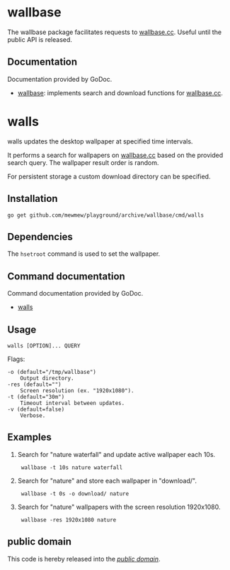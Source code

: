 wallbase
========

The wallbase package facilitates requests to [wallbase.cc][]. Useful until the
public API is released.

[wallbase.cc]: http://wallbase.cc/

Documentation
-------------

Documentation provided by GoDoc.

- [wallbase][]: implements search and download functions for [wallbase.cc][].

[wallbase]: http://godoc.org/github.com/mewmew/playground/archive/wallbase

walls
=====

walls updates the desktop wallpaper at specified time intervals.

It performs a search for wallpapers on [wallbase.cc] based on the provided
search query. The wallpaper result order is random.

For persistent storage a custom download directory can be specified.

Installation
------------

	go get github.com/mewmew/playground/archive/wallbase/cmd/walls

Dependencies
------------

The `hsetroot` command is used to set the wallpaper.

Command documentation
---------------------

Command documentation provided by GoDoc.

- [walls][]

[walls]: http://godoc.org/github.com/mewmew/playground/archive/wallbase/cmd/walls

Usage
-----

	walls [OPTION]... QUERY

Flags:

	-o (default="/tmp/wallbase")
		Output directory.
	-res (default="")
		Screen resolution (ex. "1920x1080").
	-t (default="30m")
		Timeout interval between updates.
	-v (default=false)
		Verbose.

Examples
--------

1. Search for "nature waterfall" and update active wallpaper each 10s.

		wallbase -t 10s nature waterfall

2. Search for "nature" and store each wallpaper in "download/".

		wallbase -t 0s -o download/ nature

3. Search for "nature" wallpapers with the screen resolution 1920x1080.

		wallbase -res 1920x1080 nature

public domain
-------------

This code is hereby released into the *[public domain][]*.

[public domain]: https://creativecommons.org/publicdomain/zero/1.0/
